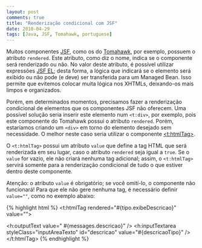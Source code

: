 ```yaml
---
layout: post
comments: true
title: "Renderização condicional com JSF"
date: 2010-04-29
tags: [Java, JSF, Tomahawk, portuguese]
---
```

Muitos componentes [JSF](http://java.sun.com/javaee/javaserverfaces/), como os do [Tomahawk](http://myfaces.apache.org/tomahawk/index.html), por exemplo, possuem o atributo `rendered`. Este atributo, como diz o nome, indica se o componente será renderizado ou não. No valor deste atributo, é possível utilizar expressões [JSF EL](http://developers.sun.com/docs/jscreator/help/jsp-jsfel/jsf_expression_language_intro.html); desta forma, a lógica que indicará se o elemento será exibido ou não pode (e deve) ser transferida para um Managed Bean. Isso permite que evitemos colocar muita lógica nos XHTMLs, deixando-os mais limpos e organizados.

Porém, em determinados momentos, precisamos fazer a renderização condicional de elementos que os componentes JSF não oferecem. Uma possível solução seria inserir este elemento num `<t:div>`, por exemplo, pois este componente do Tomahawk possui o atributo `rendered`. Porém, estaríamos criando um `<div>` em torno do elemento desejado sem necessidade. O melhor neste caso seria utilizar o componente [<t:htmlTag>](http://myfaces.apache.org/tomahawk-project/tomahawk/tagdoc/t_htmlTag.html).

O `<t:htmlTag>` possui um atributo `value` que define a tag HTML que será renderizada em seu lugar, caso o atributo `rendered` seja igual a `true`. Se o `value` for vazio, ele não criará nenhuma tag adicional; assim, o `<t:htmlTag>` servirá somente para a renderização condicional de tudo o que estiver dentro deste componente.

Atenção: o atributo `value` é obrigatório; se você omití-lo, o componente não funcionará! Para que ele não gere nenhuma tag, é necessário definir `value=""`, como no exemplo abaixo:

{% highlight html %}
<t:htmlTag rendered="#{tipo.exibeDescricao}" value="">
    <div id="divDescricao_#{tipo.id}">
        <h:outputText value=" #{messages.descricao}" />
        <h:inputTextarea styleClass="inputAreaTexto" id="descricao" value="#{descricaoTipo}" />
    </div>
</t:htmlTag>
{% endhighlight %}
